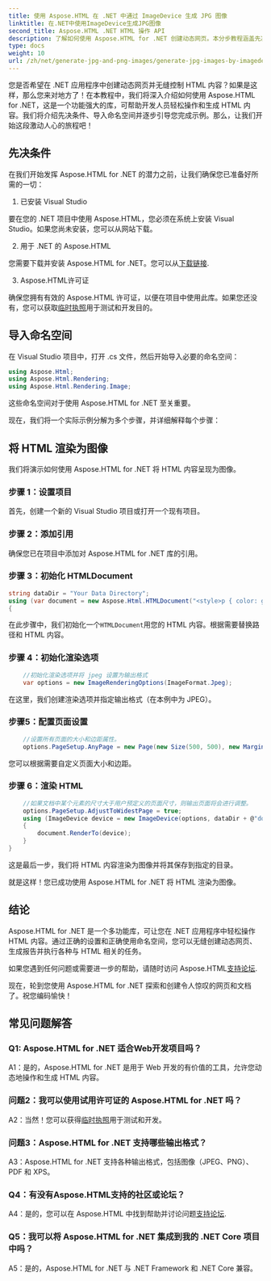 ```yaml
---
title: 使用 Aspose.HTML 在 .NET 中通过 ImageDevice 生成 JPG 图像
linktitle: 在.NET中使用ImageDevice生成JPG图像
second_title: Aspose.HTML .NET HTML 操作 API
description: 了解如何使用 Aspose.HTML for .NET 创建动态网页。本分步教程涵盖先决条件、命名空间以及将 HTML 渲染为图像。
type: docs
weight: 10
url: /zh/net/generate-jpg-and-png-images/generate-jpg-images-by-imagedevice/
---
```


您是否希望在 .NET 应用程序中创建动态网页并无缝控制 HTML 内容？如果是这样，那么您来对地方了！在本教程中，我们将深入介绍如何使用 Aspose.HTML for .NET，这是一个功能强大的库，可帮助开发人员轻松操作和生成 HTML 内容。我们将介绍先决条件、导入命名空间并逐步引导您完成示例。那么，让我们开始这段激动人心的旅程吧！

## 先决条件

在我们开始发挥 Aspose.HTML for .NET 的潜力之前，让我们确保您已准备好所需的一切：

1. 已安装 Visual Studio

要在您的 .NET 项目中使用 Aspose.HTML，您必须在系统上安装 Visual Studio。如果您尚未安装，您可以从网站下载。

2. 用于 .NET 的 Aspose.HTML

您需要下载并安装 Aspose.HTML for .NET。您可以从[下载链接](https://releases.aspose.com/html/net/).

3. Aspose.HTML许可证

确保您拥有有效的 Aspose.HTML 许可证，以便在项目中使用此库。如果您还没有，您可以获取[临时执照](https://purchase.aspose.com/temporary-license/)用于测试和开发目的。

## 导入命名空间

在 Visual Studio 项目中，打开 .cs 文件，然后开始导入必要的命名空间：

```csharp
using Aspose.Html;
using Aspose.Html.Rendering;
using Aspose.Html.Rendering.Image;
```

这些命名空间对于使用 Aspose.HTML for .NET 至关重要。

现在，我们将一个实际示例分解为多个步骤，并详细解释每个步骤：

## 将 HTML 渲染为图像

我们将演示如何使用 Aspose.HTML for .NET 将 HTML 内容呈现为图像。

### 步骤 1：设置项目

首先，创建一个新的 Visual Studio 项目或打开一个现有项目。

### 步骤 2：添加引用

确保您已在项目中添加对 Aspose.HTML for .NET 库的引用。

### 步骤 3：初始化 HTMLDocument

```csharp
string dataDir = "Your Data Directory";
using (var document = new Aspose.Html.HTMLDocument("<style>p { color: green; }</style><p>my first paragraph</p>", @"c:\work\"))
{
```

在此步骤中，我们初始化一个`HTMLDocument`用您的 HTML 内容。根据需要替换路径和 HTML 内容。

### 步骤 4：初始化渲染选项

```csharp
    //初始化渲染选项并将 jpeg 设置为输出格式
    var options = new ImageRenderingOptions(ImageFormat.Jpeg);
```

在这里，我们创建渲染选项并指定输出格式（在本例中为 JPEG）。

### 步骤5：配置页面设置

```csharp
    //设置所有页面的大小和边距属性。
    options.PageSetup.AnyPage = new Page(new Size(500, 500), new Margin(50, 50, 50, 50));
```

您可以根据需要自定义页面大小和边距。

### 步骤 6：渲染 HTML

```csharp
    //如果文档中某个元素的尺寸大于用户预定义的页面尺寸，则输出页面将会进行调整。
    options.PageSetup.AdjustToWidestPage = true;
    using (ImageDevice device = new ImageDevice(options, dataDir + @"document_out.jpg"))
    {
        document.RenderTo(device);
    }
}
```

这是最后一步，我们将 HTML 内容渲染为图像并将其保存到指定的目录。

就是这样！您已成功使用 Aspose.HTML for .NET 将 HTML 渲染为图像。

## 结论

Aspose.HTML for .NET 是一个多功能库，可让您在 .NET 应用程序中轻松操作 HTML 内容。通过正确的设置和正确使用命名空间，您可以无缝创建动态网页、生成报告并执行各种与 HTML 相关的任务。

如果您遇到任何问题或需要进一步的帮助，请随时访问 Aspose.HTML[支持论坛](https://forum.aspose.com/).

现在，轮到您使用 Aspose.HTML for .NET 探索和创建令人惊叹的网页和文档了。祝您编码愉快！

## 常见问题解答

### Q1: Aspose.HTML for .NET 适合Web开发项目吗？
   
A1：是的，Aspose.HTML for .NET 是用于 Web 开发的有价值的工具，允许您动态地操作和生成 HTML 内容。

### 问题2：我可以使用试用许可证的 Aspose.HTML for .NET 吗？
   
 A2：当然！您可以获得[临时执照](https://purchase.aspose.com/temporary-license/)用于测试和开发。

### 问题3：Aspose.HTML for .NET 支持哪些输出格式？
   
A3：Aspose.HTML for .NET 支持各种输出格式，包括图像（JPEG、PNG）、PDF 和 XPS。

### Q4：有没有Aspose.HTML支持的社区或论坛？
   
 A4：是的，您可以在 Aspose.HTML 中找到帮助并讨论问题[支持论坛](https://forum.aspose.com/).

### Q5：我可以将 Aspose.HTML for .NET 集成到我的 .NET Core 项目中吗？

A5：是的，Aspose.HTML for .NET 与 .NET Framework 和 .NET Core 兼容。